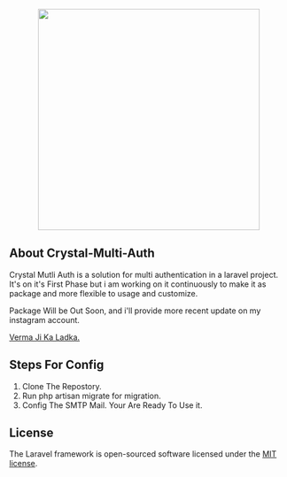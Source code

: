 <p align="center"><a href="https://laravel.com" target="_blank"><img src="https://raw.githubusercontent.com/laravel/art/master/logo-lockup/5%20SVG/2%20CMYK/1%20Full%20Color/laravel-logolockup-cmyk-red.svg" width="400"></a></p>

## About Crystal-Multi-Auth

Crystal Mutli Auth is a solution for multi authentication in a laravel project.
It's on it's First Phase but i am working on it continuously to make it as package and more flexible to usage and customize.

Package Will be Out Soon, and i'll provide more recent update on my instagram account.

<a href="https://www.instagram.com/verma_ji_kaa_ladka_/">Verma Ji Ka Ladka.</a>

## Steps For Config
1. Clone The Repostory.
2. Run php artisan migrate for migration.
3. Config The SMTP Mail.
Your Are Ready To Use it.

## License
The Laravel framework is open-sourced software licensed under the [MIT license](https://opensource.org/licenses/MIT).
